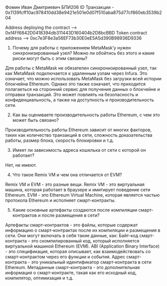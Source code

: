 Фомин Иван Дмитриевич БПИ206
ID Транзакции - 0x1139fcff10ac978410dd38e9421e501e0d07f510aba875d77cf860eb3539b204

Address deploying the contract --> 0xf4Ff6842D0418394db311443D160404b2D8bcBBD
Token contract address --> 0xc7e3F8e3a56EF73b30E0eE5A5d390B98936D9336

1) Почему для работы с приложением MetaMask’у нужен синхронизированный узел? Можно ли обойтись без этого и какие риски могут быть с этим связаны?

Для работы с MetaMask не обязателен синхронизированный узел, так как MetaMask подключается к удаленным узлам через Infura. Это означает, что можно использовать MetaMask без загрузки всей истории блокчейна Ethereum. Однако это также означает, что приходится полагаеться на сторонний сервис для получения данных о блокчейне и отправки транзакций. Это может повлиять на безопасность и конфиденциальность, а также на доступность и производительность сети.

2) Как вы оцениваете производительность работы Ethereum, с чем это может быть связано?

Производительность работы Ethereum зависит от многих факторов, таких как количество транзакций в сети, сложность доказательства работы, размер блока, скорость блокировки и т.д.

3) Имеет ли зависимость адреса кошелька от сети с которой он работает?

Нет, не имеют.

4) Что такое Remix VM и чем она отличается от EVM?

Remix VM и EVM - это разные вещи. Remix VM - это виртуальная машина, которая работает в браузере и имитирует поведение сети Ethereum. EVM - это Ethereum Virtual Machine, которая является частью протокола Ethereum и исполняет смарт-контракты.

5) Какие основные артефакты создаются после компиляции смарт-контрактов и после размещения в сети?

Артефакты смарт-контрактов - это файлы, которые содержат информацию о смарт-контрактах после их компиляции и размещения в сети. Они могут включать в себя такие данные, как:
Байт-код смарт-контракта - это скомпилированный код, который исполняется виртуальной машиной Ethereum (EVM). ABI (Application Binary Interface) - это спецификация, которая описывает, как взаимодействовать со смарт-контрактом через его функции и события. Адрес смарт-контракта - это уникальный идентификатор смарт-контракта в сети Ethereum. Метаданные смарт-контракта - это дополнительная информация о смарт-контракте, такая как его исходный код, компилятор, оптимизация и т.д.